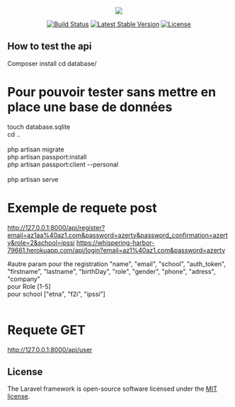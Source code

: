 <p align="center"><img src="https://laravel.com/assets/img/components/logo-laravel.svg"></p>

<p align="center">
<a href="https://travis-ci.org/laravel/framework"><img src="https://travis-ci.org/laravel/framework.svg" alt="Build Status"></a>
<a href="https://packagist.org/packages/laravel/framework"><img src="https://poser.pugx.org/laravel/framework/v/stable.svg" alt="Latest Stable Version"></a>
<a href="https://packagist.org/packages/laravel/framework"><img src="https://poser.pugx.org/laravel/framework/license.svg" alt="License"></a>
</p>

## How to test the api
Composer install
cd database/

# Pour pouvoir tester sans mettre en place une base de données 
touch database.sqlite <br>
cd .. <br>
 <br>
php artisan migrate <br>
php artisan passport:install <br>
php artisan passport:client --personal <br>
 <br>
php artisan serve <br>

# Exemple de requete post
http://127.0.0.1:8000/api/register?email=az1aa%40az1.com&password=azerty&password_confirmation=azerty&role=2&school=ipssi
https://whispering-harbor-79661.herokuapp.com/api/login?email=az1%40az1.com&password=azerty  <br>

#autre param pour the registration
"name", "email", "school", "auth_token", "firstname", "lastname", "birthDay", "role", "gender", "phone", "adress", "company" <br>
pour Role [1-5] <br>
pour school ["etna", "f2i", "ipssi"] <br>
 <br>
# Requete GET
http://127.0.0.1:8000/api/user <br>



## License

The Laravel framework is open-source software licensed under the [MIT license](https://opensource.org/licenses/MIT).
